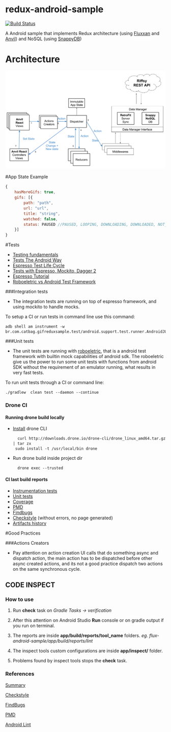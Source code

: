 # redux-android-sample

[![Build Status](http://drone.catbag.com.br/api/badges/Catbag/redux-android-sample/status.svg)](http://drone.catbag.com.br/Catbag/redux-android-sample)

A Android sample that implements Redux architecture (using [Fluxxan](https://github.com/frostymarvelous/Fluxxan) and [Anvil](https://github.com/zserge/anvil)) and NoSQL (using [SnappyDB](https://github.com/nhachicha/SnappyDB))

# Architecture
![Gif Sample Redux Architecture](architecture_gif_sample.png)

#App State Example
``` javascript
{
    hasMoreGifs: true,
    gifs: [{
        path: "path",
        url: "url",
        title: "string",
        watched: false,
        status: PAUSED //PAUSED, LOOPING, DOWNLOADING, DOWNLOADED, NOT_DOWNLOADED, DOWNLOAD_FAILED
    }]
}
```

#Tests

- [Testing fundamentals](https://stuff.mit.edu/afs/sipb/project/android/docs/tools/testing/testing_android.html)
- [Tests The Android Way](https://www.bignerdranch.com/blog/testing-the-android-way/)
- [Espresso Test Life Cycle](https://jabknowsnothing.wordpress.com/2015/11/05/activitytestrule-espressos-test-lifecycle/)
- [Tests with Espresso, Mockito, Dagger 2](https://engineering.circle.com/instrumentation-testing-with-dagger-mockito-and-espresso-f07b5f62a85b#.5rti2kl2e)
- [Espresso Tutorial](http://www.vogella.com/tutorials/AndroidTestingEspresso/article.html#espresso_exercisesimple)
- [Roboeletric vs Android Test Framework](http://stackoverflow.com/questions/18271474/robolectric-vs-android-test-framework)

###Integration tests

- The integration tests are running on top of espresso framework, and using 
mockito to handle mocks.

To setup a CI or run tests in command line use this command:

    adb shell am instrument -w br.com.catbag.gifreduxsample.test/android.support.test.runner.AndroidJUnitRunner


###Unit tests

- The unit tests are running with [roboeletric](http://robolectric.org/), that is a android test framework with
builtin mock capabilities of android sdk. The roboeletric give us the power to run some unit tests 
with functions from android SDK without the requirement of an emulator running, what results 
in very fast tests.

To run unit tests through a CI or command line:

    ./gradlew  clean test --daemon --continue

### Drone CI

#### Running drone build locally

* [Install](http://readme.drone.io/devs/cli/#install:b659b046131d4024ab5e2d3675716bf0) drone CLI

        curl http://downloads.drone.io/drone-cli/drone_linux_amd64.tar.gz | tar zx
       sudo install -t /usr/local/bin drone

* Run drone build inside project dir

        drone exec --trusted
        
#### CI last build reports
        
* [Instrumentation tests](https://catbag.github.io/redux-android-sample/app/build/reports/androidTests/connected/)
* [Unit tests](https://catbag.github.io/redux-android-sample/app/build/reports/tests/debug)
* [Coverage](https://catbag.github.io/redux-android-sample/app/build/reports/coverage/debug)
* [PMD](https://catbag.github.io/redux-android-sample/app/build/reports/pmd/pmd.html)
* [Findbugs](https://catbag.github.io/redux-android-sample/app/build/reports/findbugs/findbugs.html)
* [Checkstyle](https://catbag.github.io/redux-android-sample/app/build/reports/checkstyle/checstyle.html) (without errors, no page generated)
* [Artifacts history](https://github.com/Catbag/redux-android-sample/tree/gh-pages)

#Good Practices

###Actions Creators

- Pay attention on action creation UI calls that do something async and 
dispatch action, the main action has to be dispatched before other async
created actions, and its not a good practice dispatch two actions on the 
same synchronous cycle.

## CODE INSPECT 

### How to use

1. Run **check** task on _Gradle Tasks -> verification_

2. After this attention on Android Studio **Run** console
or on gradle output if you run on terminal.

3. The reports are inside **app/build/reports/tool_name** folders.
_eg. flux-android-sample/app/build/reports/lint_

4. The inspect tools custom configurations are inside **app/inspect/**
folder.

5. Problems found by inspect tools stops the **check** task.

### References

[Summary](http://vincentbrison.com/2014/07/19/how-to-improve-quality-and-syntax-of-your-android-code/)

[Checkstyle](https://github.com/checkstyle/checkstyle)

[FindBugs](http://findbugs.sourceforge.net/)

[PMD](http://pmd.github.io/)

[Android Lint](https://developer.android.com/studio/write/lint.html)
